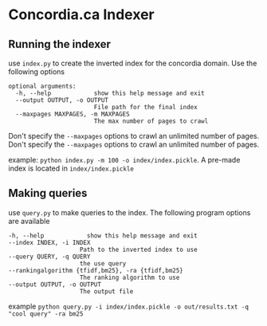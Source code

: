 # Concordia.ca Indexer

## Running the indexer
use `index.py` to create the inverted index for the concordia domain. Use the following options
```
optional arguments:
  -h, --help            show this help message and exit
  --output OUTPUT, -o OUTPUT
                        File path for the final index
  --maxpages MAXPAGES, -m MAXPAGES
                        The max number of pages to crawl
```
Don't specify the `--maxpages` options to crawl an unlimited number of pages.
Don't specify the `--maxpages` options to crawl an unlimited number of pages.

example: `python index.py -m 100 -o index/index.pickle`. A pre-made index is located in `index/index.pickle`

## Making queries

use `query.py` to make queries to the index. The following program options are available
```
-h, --help            show this help message and exit
--index INDEX, -i INDEX
                    Path to the inverted index to use
--query QUERY, -q QUERY
                    the use query
--rankingalgorithm {tfidf,bm25}, -ra {tfidf,bm25}
                    The ranking algorithm to use
--output OUTPUT, -o OUTPUT
                    The output file    
```
example `python query.py -i index/index.pickle -o out/results.txt -q "cool query" -ra bm25`